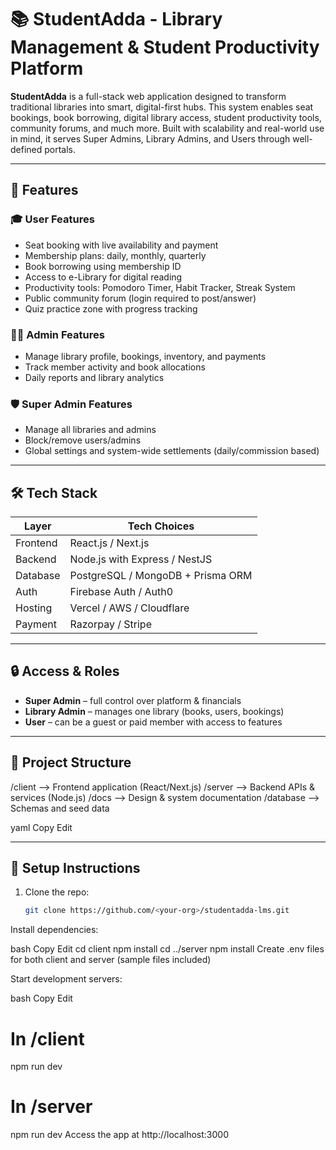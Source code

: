 # 📚 StudentAdda - Library Management & Student Productivity Platform

**StudentAdda** is a full-stack web application designed to transform traditional libraries into smart, digital-first hubs. This system enables seat bookings, book borrowing, digital library access, student productivity tools, community forums, and much more. Built with scalability and real-world use in mind, it serves Super Admins, Library Admins, and Users through well-defined portals.

---

## 🚀 Features

### 🎓 User Features
- Seat booking with live availability and payment
- Membership plans: daily, monthly, quarterly
- Book borrowing using membership ID
- Access to e-Library for digital reading
- Productivity tools: Pomodoro Timer, Habit Tracker, Streak System
- Public community forum (login required to post/answer)
- Quiz practice zone with progress tracking

### 🧑‍💼 Admin Features
- Manage library profile, bookings, inventory, and payments
- Track member activity and book allocations
- Daily reports and library analytics

### 🛡 Super Admin Features
- Manage all libraries and admins
- Block/remove users/admins
- Global settings and system-wide settlements (daily/commission based)

---

## 🛠️ Tech Stack

| Layer       | Tech Choices                       |
|-------------|------------------------------------|
| Frontend    | React.js / Next.js                 |
| Backend     | Node.js with Express / NestJS      |
| Database    | PostgreSQL / MongoDB + Prisma ORM  |
| Auth        | Firebase Auth / Auth0              |
| Hosting     | Vercel / AWS / Cloudflare          |
| Payment     | Razorpay / Stripe                  |

---

## 🔒 Access & Roles

- **Super Admin** – full control over platform & financials
- **Library Admin** – manages one library (books, users, bookings)
- **User** – can be a guest or paid member with access to features

---

## 📁 Project Structure




/client --> Frontend application (React/Next.js) /server --> Backend APIs & services (Node.js) /docs --> Design & system documentation /database --> Schemas and seed data

yaml
Copy
Edit

---

## 📌 Setup Instructions

1. Clone the repo:
   ```bash
   git clone https://github.com/<your-org>/studentadda-lms.git
Install dependencies:

bash
Copy
Edit
cd client
npm install
cd ../server
npm install
Create .env files for both client and server (sample files included)

Start development servers:

bash
Copy
Edit
# In /client
npm run dev

# In /server
npm run dev
Access the app at http://localhost:3000
